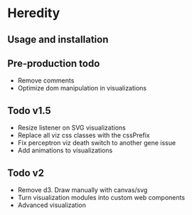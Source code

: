 # Heredity

## Usage and installation

## Pre-production todo

- Remove comments
- Optimize dom manipulation in visualizations

## Todo v1.5

- Resize listener on SVG visualizations
- Replace all viz css classes with the cssPrefix
- Fix perceptron viz death switch to another gene issue
- Add animations to visualizations

## Todo v2

- Remove d3. Draw manually with canvas/svg
- Turn visualization modules into custom web components
- Advanced visualization
